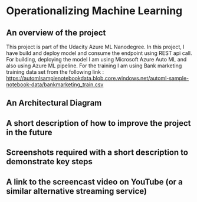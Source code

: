 # Operationalizing Machine Learning

## An overview of the project
This project is part of the Udacity Azure ML Nanodegree. In this project, I have build and deploy model and consume the endpoint using REST api call. For building, deploying the model I am using Microsoft Azure Auto ML and also using Azure ML pipeline. For the training I am using Bank marketing training data set from the following link : https://automlsamplenotebookdata.blob.core.windows.net/automl-sample-notebook-data/bankmarketing_train.csv

## An Architectural Diagram

## A short description of how to improve the project in the future

## Screenshots required with a short description to demonstrate key steps


## A link to the screencast video on YouTube (or a similar alternative streaming service)



